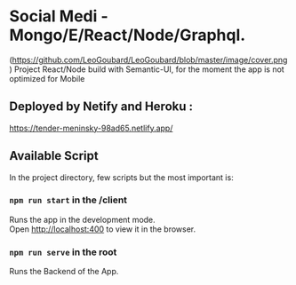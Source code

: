 # Social Medi - Mongo/E/React/Node/Graphql.
(https://github.com/LeoGoubard/LeoGoubard/blob/master/image/cover.png)
Project React/Node build with Semantic-UI, for the moment the app is not optimized for Mobile

## Deployed by Netify and Heroku :
https://tender-meninsky-98ad65.netlify.app/

## Available Script

In the project directory, few scripts but the most important is:

### `npm run start` in the /client

Runs the app in the development mode.<br />
Open [http://localhost:400](http://localhost:4000) to view it in the browser.

### `npm run serve` in the root
Runs the Backend of the App.
